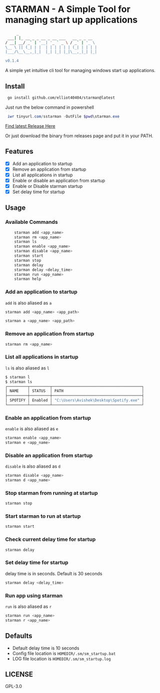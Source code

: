 # STARMAN - A Simple Tool for managing start up applications

```sh
     _
 ___| |_ __ _ _ __ _ __ ___   __ _ _ __
/ __| __/ _` | '__| '_ ` _ \ / _` | '_ \
\__ \ || (_| | |  | | | | | | (_| | | | |
|___/\__\__,_|_|  |_| |_| |_|\__,_|_| |_|

v0.1.4
```

A simple yet intuitive cli tool for managing windows start up applications.

## Install

```sh
 go install github.com/elliot40404/starman@latest
```

Just run the below command in powershell

```ps1
 iwr tinyurl.com/sstarman -OutFile $pwd\starman.exe
```

[Find latest Release Here](https://github.com/elliot40404/starman/releases/latest)

Or just download the binary from releases page and put it in your PATH.

## Features

- [x] Add an application to startup
- [x] Remove an application from startup
- [x] List all applications in startup
- [x] Enable or disable an application from startup
- [x] Enable or Disable starman startup
- [x] Set delay time for startup

## Usage

### Available Commands

```sh
    starman add <app_name>
    starman rm <app_name>
    starman ls
    starman enable <app_name>
    starman disable <app_name>
    starman start
    starman stop
    starman delay
    starman delay <delay_time>
    starman run <app_name>
    starman help
```

### Add an application to startup

`add` is also aliased as `a`

```sh
starman add <app_name> <app_path>
```

```sh
starman a <app_name> <app_path>
```

### Remove an application from startup

```sh
starman rm <app_name>
```

### List all applications in startup

`ls` is also aliased as `l`

```sh
$ starman l
$ starman ls
┌─────────┬─────────┬────────────────────────────────────────┐
│ NAME    │ STATUS  │ PATH                                   │
├─────────┼─────────┼────────────────────────────────────────┤
│ SPOTIFY │ Enabled │ "C:\Users\Avishek\Desktop\Spotify.exe" │
└─────────┴─────────┴────────────────────────────────────────┘
```

### Enable an application from startup

`enable` is also aliased as `e`

```sh
starman enable <app_name>
starman e <app_name>
```

### Disable an application from startup

`disable` is also aliased as `d`

```sh
starman disable <app_name>
starman d <app_name>
```

### Stop starman from running at startup

```sh
starman stop
```

### Start starman to run at startup

```sh
starman start
```

### Check current delay time for startup

```sh
starman delay
```

### Set delay time for startup

delay time is in seconds. Default is 30 seconds

```sh
starman delay <delay_time>
```

### Run app using starman

`run` is also aliased as `r`

```sh
starman run <app_name>
starman r <app_name>
```

## Defaults

- Default delay time is 10 seconds
- Config file location is `HOMEDIR/.sm/sm_startup.bat`
- LOG file location is `HOMEDIR/.sm/sm_startup.log`

## LICENSE

GPL-3.0
